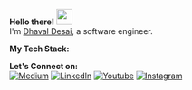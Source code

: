 <strong>Hello there!</strong> <img src="https://camo.githubusercontent.com/d04509037f646eab5c2d6d130574ef059fa8eef92e45a139a827a8d06e9d5042/68747470733a2f2f656d6f6a69732e736c61636b6d6f6a69732e636f6d2f656d6f6a69732f696d616765732f313533363335313037352f343539342f626c6f622d776176652e676966" width="28"><br>
I'm <a href="https://github.com/HiDhavalDesai">Dhaval Desai</a>, a software engineer. <br>

<strong>My Tech Stack:</strong><br>


<strong>Let's Connect on:</strong><br>
[<img alt="Medium" src="https://img.shields.io/badge/Medium-%23000000.svg?&style=for-the-badge&logo=Medium&logoColor=white" />](https://medium.com/@hidhavaldesai)
[<img alt="LinkedIn" src="https://img.shields.io/badge/LinkedIn-%230E76A8.svg?&style=for-the-badge&logo=LinkedIn&logoColor=white" />](https://www.linkedin.com/in/hidhavaldesai)
[<img alt="Youtube" src="https://img.shields.io/badge/YouTube-red?style=for-the-badge&logo=youtube&logoColor=white "/>](https://www.youtube.com/channel/UCUWSDusbJQcD1U-tJDPPVGg/)
[<img alt="Instagram" src="https://img.shields.io/badge/Instagram-E4405F?style=for-the-badge&logo=instagram&logoColor=white" />](https://www.instagram.com/hidhavaldesai/)





<!-- 

[<img alt="LinkedIn" src="https://img.shields.io/badge/LinkedIn-%230E76A8.svg?&style=for-the-badge&logo=LinkedIn&logoColor=white" />](https://www.linkedin.com/in/hidhavaldesai)
=======

![](https://nirzak-streak-stats.vercel.app/?user=HiDhavalDesai&theme=dark&hide_border=false)<br/>
![](https://github-readme-stats.vercel.app/api/top-langs/?username=HiDhavalDesai&theme=dark&hide_border=false&include_all_commits=true&count_private=true&layout=compact)



<!--
**HiDhavalDesai/HiDhavalDesai** is a ✨ _special_ ✨ repository because its `README.md` (this file) appears on your GitHub profile.

Here are some ideas to get you started:

- 🔭 I’m currently working on ...
- 🌱 I’m currently learning ...
- 👯 I’m looking to collaborate on ...
- 🤔 I’m looking for help with ...
- 💬 Ask me about ...
- 📫 How to reach me: ...
- 😄 Pronouns: ...
- ⚡ Fun fact: ...
-->
